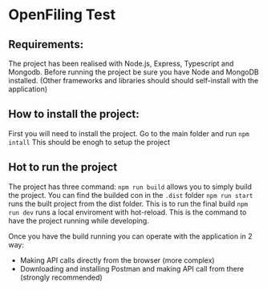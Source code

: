 # OpenFiling Test

## Requirements:

The project has been realised with Node.js, Express, Typescript and Mongodb.
Before running the project be sure you have Node and MongoDB installed.
(Other frameworks and libraries should should self-install with the application)

## How to install the project:

First you will need to install the project.
Go to the main folder and run `npm intall`
This should be enogh to setup the project

## Hot to run the project

The project has three command:
`npm run build` allows you to simply build the project. You can find the builded con in the `.dist` folder
`npm run start` runs the built project from the dist folder. This is to run the final build
`npm run dev` runs a local enviroment with hot-reload. This is the command to have the project running while developing.

Once you have the build running you can operate with the application in 2 way:

- Making API calls directly from the browser (more complex)
- Downloading and installing Postman and making API call from there (strongly recommended)

